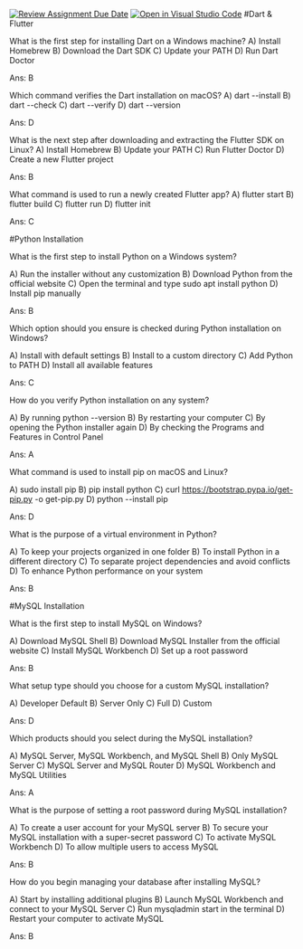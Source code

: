[![Review Assignment Due Date](https://classroom.github.com/assets/deadline-readme-button-22041afd0340ce965d47ae6ef1cefeee28c7c493a6346c4f15d667ab976d596c.svg)](https://classroom.github.com/a/vnsr1XuU)
[![Open in Visual Studio Code](https://classroom.github.com/assets/open-in-vscode-2e0aaae1b6195c2367325f4f02e2d04e9abb55f0b24a779b69b11b9e10269abc.svg)](https://classroom.github.com/online_ide?assignment_repo_id=16860373&assignment_repo_type=AssignmentRepo)
#Dart & Flutter

What is the first step for installing Dart on a Windows machine?
A) Install Homebrew B) Download the Dart SDK C) Update your PATH D) Run Dart Doctor

Ans: B

Which command verifies the Dart installation on macOS?
A) dart --install B) dart --check C) dart --verify D) dart --version

Ans: D

What is the next step after downloading and extracting the Flutter SDK on Linux?
A) Install Homebrew B) Update your PATH C) Run Flutter Doctor D) Create a new Flutter project

Ans: B

What command is used to run a newly created Flutter app?
A) flutter start B) flutter build C) flutter run D) flutter init

Ans: C

#Python Installation

What is the first step to install Python on a Windows system?

A) Run the installer without any customization B) Download Python from the official website C) Open the terminal and type sudo apt install python D) Install pip manually

Ans: B

Which option should you ensure is checked during Python installation on Windows?

A) Install with default settings B) Install to a custom directory C) Add Python to PATH D) Install all available features

Ans: C

How do you verify Python installation on any system?

A) By running python --version B) By restarting your computer C) By opening the Python installer again D) By checking the Programs and Features in Control Panel

Ans: A

What command is used to install pip on macOS and Linux?

A) sudo install pip B) pip install python C) curl https://bootstrap.pypa.io/get-pip.py -o get-pip.py D) python --install pip

Ans: D

What is the purpose of a virtual environment in Python?

A) To keep your projects organized in one folder B) To install Python in a different directory C) To separate project dependencies and avoid conflicts D) To enhance Python performance on your system

Ans: B

#MySQL Installation

What is the first step to install MySQL on Windows?

A) Download MySQL Shell B) Download MySQL Installer from the official website C) Install MySQL Workbench D) Set up a root password

Ans: B

What setup type should you choose for a custom MySQL installation?

A) Developer Default B) Server Only C) Full D) Custom

Ans: D

Which products should you select during the MySQL installation?

A) MySQL Server, MySQL Workbench, and MySQL Shell B) Only MySQL Server C) MySQL Server and MySQL Router D) MySQL Workbench and MySQL Utilities

Ans: A

What is the purpose of setting a root password during MySQL installation?

A) To create a user account for your MySQL server B) To secure your MySQL installation with a super-secret password C) To activate MySQL Workbench D) To allow multiple users to access MySQL

Ans: B

How do you begin managing your database after installing MySQL?

A) Start by installing additional plugins B) Launch MySQL Workbench and connect to your MySQL Server C) Run mysqladmin start in the terminal D) Restart your computer to activate MySQL

Ans: B
